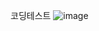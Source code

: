 코딩테스트
![image](https://user-images.githubusercontent.com/40943064/135191056-ace6f5ba-0c34-49a1-b4a4-7ecd4a64a5ba.png)
